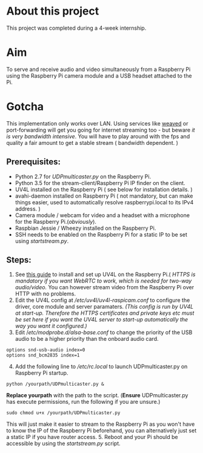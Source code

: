 # About this project

This project was completed during a 4-week internship. 

# Aim

To serve and receive audio and video simultaneously from a Raspberry Pi using the Raspberry Pi camera module and a USB headset attached to the Pi.

# Gotcha

This implementation only works over LAN. Using services like [weaved](https://www.weaved.com/) or port-forwarding will get you going for internet streaming too - but beware *it is very bandwidth intensive*. You will have to play around with the fps and quality a fair amount to get a stable stream ( bandwidth dependent. )

## Prerequisites:
  * Python 2.7 for *UDPmulticaster.py* on the Raspberry Pi.
  * Python 3.5 for the stream-client/Raspberry Pi IP finder on the client.
  * UV4L installed on the Raspberry Pi ( see below for installation details. )
  * avahi-daemon installed on Raspberry Pi ( not mandatory, but can make things easier, used to automatically resolve raspberrypi.local to its IPv4 address. )
  * Camera module / webcam for video and a headset with a microphone for the Raspberry Pi.(*obviously*).
  * Raspbian Jessie / Wheezy installed on the Raspberry Pi.
  * SSH needs to be enabled on the Raspberry Pi for a static IP to be set using *startstream.py*.

## Steps:
  1. See [this guide](http://www.linux-projects.org/uv4l/installation/) to install and set up UV4L on the Raspberry Pi.( *HTTPS is mandatory if you want WebRTC to work, which is needed for two-way audio/video.* You can however stream video from the Raspberry Pi over HTTP with no problems. 
  2. Edit the UV4L config at  */etc/uv4l/uv4l-raspicam.conf*  to configure the driver, core module and server paramaters. *(This config is run by UV4L at start-up. Therefore the HTTPS certificates and private keys etc must be set here if you want the UV4L server to start-up automatically the way you want it configured.)*
  3. Edit  /*etc/modprobe.d/alsa-base.conf*  to change the priority of the USB audio to be a higher priority than the onboard audio card.
   
   ```shell
   options snd-usb-audio index=0
   options snd_bcm2835 index=1
   ```
  4. Add the following line to  */etc/rc.local*  to launch UDPmulticaster.py on Raspberry Pi startup.
  
   ```shell
   python /yourpath/UDPmulticaster.py &
   ```
   
   **Replace yourpath** with the path to the script. (**Ensure** UDPmulticaster.py has execute permissions,
   run the following if you are unsure.)
   
   ```shell
   sudo chmod u+x /yourpath/UDPmulticaster.py 
   ```
   
   This will just make it easier to stream to the Raspberry Pi as you won't have to know the IP of the Raspberry Pi beforehand, you can alternatively just set a static IP if you have router access.
  5. Reboot and your Pi should be accessible by using the *startstream.py* script.
  
